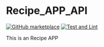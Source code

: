 # Recipe_APP_API

[![GitHub marketplace](https://img.shields.io/badge/marketplace-docker--login-blue?logo=github&style=flat-square)](https://github.com/marketplace/actions/docker-login) 
[![Test and Lint](https://github.com/artursniegowski/Recipe_APP_API/actions/workflows/checks.yml/badge.svg?branch=main)](https://github.com/artursniegowski/Recipe_APP_API/actions/workflows/checks.yml)


This is an Recipe APP